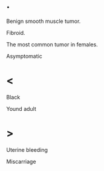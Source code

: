 # .

Benign smooth muscle tumor.

Fibroid.

The most common tumor in females.

Asymptomatic

# <

Black

Yound adult

# >

Uterine bleeding

Miscarriage
